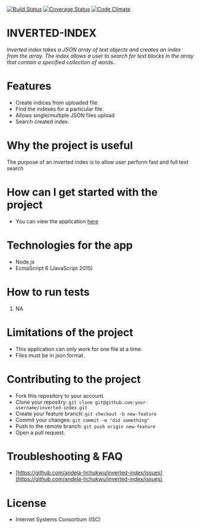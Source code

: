 [![Build Status](https://travis-ci.org/andela-hchukwu/Inverted-Index.svg?branch=Fix%2F13965538%2Frefactor-code)](https://travis-ci.org/andela-hchukwu/Inverted-Index)
[![Coverage Status](https://coveralls.io/repos/github/andela-hchukwu/Inverted-Index/badge.svg?branch=Fix%2F13965538%2Frefactor-code)](https://coveralls.io/github/andela-hchukwu/Inverted-Index?branch=Fix%2F13965538%2Frefactor-code)
[![Code Climate](https://codeclimate.com/github/andela-hchukwu/Inverted-Index/badges/gpa.svg)](https://codeclimate.com/github/andela-hchukwu/Inverted-Index)

# **INVERTED-INDEX**
*Inverted index takes a JSON array of text objects and creates an index from the array. The index allows a user to search for text blocks in the array that contain a specified collection of words..*

# **Features**
* Create indices from uploaded file.
* Find the indexes for a particular file.
* Allows single/multiple JSON files upload
* Search created index.

# **Why the project is useful**
The purpose of an inverted index is to allow user perform fast and full text search

# **How can I get started with the project**
* You can view the application [here](https://indexinverted.herokuapp.com/)

# **Technologies for the app**
* Node.js
* EcmaScript 6 (JavaScript 2015)

# **How to run tests**
1. NA 

# **Limitations of the project**
* This application can only work for one file at a time.
* Files must be in json format.

# **Contributing to the project**
* Fork this repository to your account.
* Clone your repositry: ```git clone git@github.com:your-username/inverted-index.git```
* Create your feature branch: ```git checkout -b new-feature```
* Commit your changes: ```git commit -m "did something"```
* Push to the remote branch: ```git push origin new-feature```
* Open a pull request.

# **Troubleshooting & FAQ**
* [https://github.com/andela-hchukwu/inverted-index/issues](https://github.com/andela-hchukwu/inverted-index/issues)

# **License**
* Internet Systems Consortium (ISC)